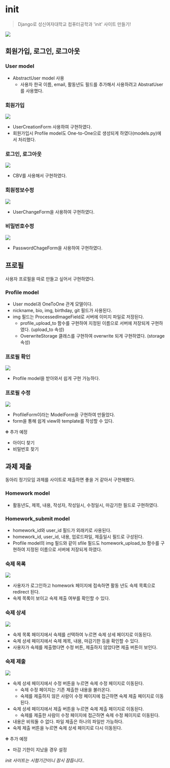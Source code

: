 # init
> Django로 성신여자대학교 컴퓨터공학과 'init' 사이트 만들기! 

![](https://images.velog.io/images/hyeinisfree/post/8b68ce0c-804a-4570-bf84-4f5fb5d7a21e/%EC%8A%A4%ED%81%AC%EB%A6%B0%EC%83%B7%202021-04-17%20%EC%98%A4%ED%9B%84%2010.13.03.png)

## 회원가입, 로그인, 로그아웃

### User model

- AbstractUser model 사용
    - 사용자 한국 이름, email, 활동년도 필드를 추가해서 사용하려고 AbstratUser를 사용했다.

### 회원가입

![](https://images.velog.io/images/hyeinisfree/post/ec73d132-5bee-4803-ad18-57e697950fd0/%EC%8A%A4%ED%81%AC%EB%A6%B0%EC%83%B7%202021-04-17%20%EC%98%A4%ED%9B%84%2010.14.15.png)

- UserCreationForm 사용하여 구현하였다.
- 회원가입시 Profile model도 One-to-One으로 생성되게 하였다(models.py)에서 처리했다.

### 로그인, 로그아웃

![](https://images.velog.io/images/hyeinisfree/post/83e7426b-b38c-4eba-8c36-0ee064b18f96/%EC%8A%A4%ED%81%AC%EB%A6%B0%EC%83%B7%202021-04-17%20%EC%98%A4%ED%9B%84%2010.14.43.png)

- CBV를 사용해서 구현하였다.

### 회원정보수정

![](https://images.velog.io/images/hyeinisfree/post/dcc156ba-b95d-457e-87e7-d3f282cfdd19/%EC%8A%A4%ED%81%AC%EB%A6%B0%EC%83%B7%202021-04-17%20%EC%98%A4%ED%9B%84%2010.15.16.png)

- UserChangeForm을 사용하여 구현하였다.

### 비밀번호수정

![](https://images.velog.io/images/hyeinisfree/post/51fe7e3f-44ae-4be1-b5ab-6ecd2847fb5e/%EC%8A%A4%ED%81%AC%EB%A6%B0%EC%83%B7%202021-04-17%20%EC%98%A4%ED%9B%84%2010.15.23.png)

- PasswordChageForm을 사용하여 구현하였다.

## 프로필

사용자 프로필을 따로 만들고 싶어서 구현하였다. 

### Profile model

- User model과 OneToOne 관계 모델이다.
- nickname, bio, img, birthday, git 필드가 사용된다.
- img 필드는 ProcessedImageField로 서버에 이미지 파일로 저장된다.
    - profile_upload_to 함수를 구현하여 지정된 이름으로 서버에 저장되게 구현하였다. (upload_to 속성)
    - OverwriteStorage 클래스를 구현하여 overwrite 되게 구현하였다. (storage 속성)

### 프로필 확인

![](https://images.velog.io/images/hyeinisfree/post/408ebb78-6ed0-40ce-ae4f-3babc4e83a6e/%EC%8A%A4%ED%81%AC%EB%A6%B0%EC%83%B7%202021-04-17%20%EC%98%A4%ED%9B%84%2010.15.42.png)

- Profile model을 받아와서 쉽게 구현 가능하다.

### 프로필 수정

![](https://images.velog.io/images/hyeinisfree/post/53c22531-ce4b-4ccb-8a41-e00cf64235fc/%EC%8A%A4%ED%81%AC%EB%A6%B0%EC%83%B7%202021-04-17%20%EC%98%A4%ED%9B%84%2010.15.57.png)

- ProfileForm이라는 ModelForm을 구현하여 만들었다.
- form을 통해 쉽게 view와 template를 작성할 수 있다.

➕ 추가 예정

- 아이디 찾기
- 비밀번호 찾기

## 과제 제출

동아리 정기모임 과제를 사이트로 제출하면 좋을 거 같아서 구현해봤다.

### Homework model

- 활동년도, 제목, 내용, 작성자, 작성일시, 수정일시, 마감기한 필드로 구현하였다.

### Homework_submit model

- homework_id와 user_id 필드가 외래키로 사용된다.
- homework_id, user_id, 내용, 업로드파일, 제출일시 필드로 구성된다.
- Profile model의 img 필드와 같이 sfile 필드도 homework_upload_to 함수를 구현하여 지정된 이름으로 서버에 저장되게 하였다.

### 숙제 목록

![](https://images.velog.io/images/hyeinisfree/post/086dc504-3a4d-4e77-b7bd-79dbfcc67ce1/%EC%8A%A4%ED%81%AC%EB%A6%B0%EC%83%B7%202021-04-17%20%EC%98%A4%ED%9B%84%2010.16.26.png)

- 사용자가 로그인하고 homework 페이지에 접속하면 활동 년도 숙제 목록으로 redirect 된다.
- 숙제 목록이 보이고 숙제 제출 여부를 확인할 수 있다.

### 숙제 상세

![](https://images.velog.io/images/hyeinisfree/post/f0f797d8-3edc-4f10-80a7-ba13bc5eab50/%EC%8A%A4%ED%81%AC%EB%A6%B0%EC%83%B7%202021-04-17%20%EC%98%A4%ED%9B%84%2010.16.50.png)

- 숙제 목록 페이지에서 숙제를 선택하여 누르면 숙제 상세 페이지로 이동된다.
- 숙제 상세 페이지에서 숙제 제목, 내용, 마감기한 등을 확인할 수 있다.
- 사용자가 숙제를 제출했다면 수정 버튼, 제출하지 않았다면 제출 버튼이 보인다.

### 숙제 제출

![](https://images.velog.io/images/hyeinisfree/post/412c6445-9446-45ec-ade7-e838ef794c89/%EC%8A%A4%ED%81%AC%EB%A6%B0%EC%83%B7%202021-04-17%20%EC%98%A4%ED%9B%84%2010.16.55.png)

- 숙제 상세 페이지에서 수정 버튼을 누르면 숙제 수정 페이지로 이동된다.
    - 숙제 수정 페이지는 기존 제출한 내용을 불러온다.
    - 숙제를 제출하지 않은 사람이 수정 페이지에 접근하면 숙제 제출 페이지로 이동된다.
- 숙제 상세 페이지에서 제출 버튼을 누르면 숙제 제출 페이지로 이동된다.
    - 숙제를 제출한 사람이 수정 페이지에 접근하면 숙제 수정 페이지로 이동된다.
- 내용은 비워둘 수 없다. 파일 제출은 하나의 파일만 가능하다.
- 숙제 제출 버튼을 누르면 숙제 상세 페이지로 다시 이동된다.

➕ 추가 예정

- 마감 기한이 지났을 경우 설정  


_init 사이트는 시험기간이니 잠시 잠듭니다.._
